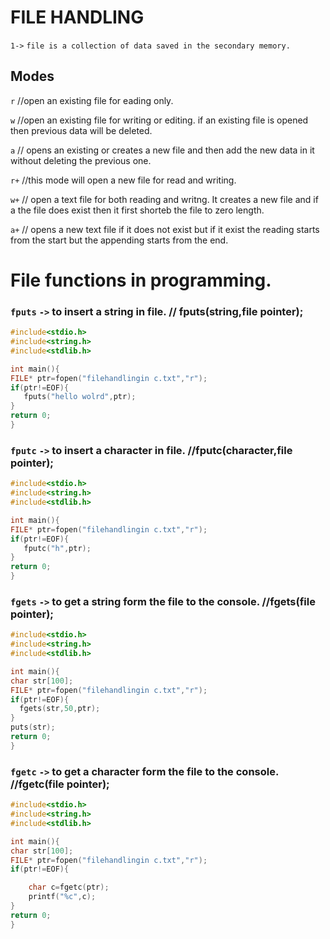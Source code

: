 # FILE HANDLING

`1->` `file is a collection of data saved in the secondary memory.`


## Modes
`r` //open an existing file for eading only.

`w` //open an existing file for writing or editing. if an existing file is opened then previous data will be deleted.

`a` // opens an existing or creates a new file and then add the new data in it without deleting the previous one. 

`r+` //this mode will open a new file for read and writing.

`w+` // open a text file for both reading and writng. It creates a new file and if a the file does exist then it first shorteb the file to zero length.

`a+` // opens a new text file if it does not exist but if it exist the reading starts from the start but the appending starts from the end.


# File functions in programming.
### `fputs`  `->` to insert a string in file. // fputs(string,file pointer);    
 ```c
 #include<stdio.h>
#include<string.h>
#include<stdlib.h>

int main(){
 FILE* ptr=fopen("filehandlingin c.txt","r");
 if(ptr!=EOF){
    fputs("hello wolrd",ptr);
 }
return 0;
}

 ```
 
 ### `fputc`  `->` to insert a character in file.  //fputc(character,file pointer);
 ```c
 #include<stdio.h>
#include<string.h>
#include<stdlib.h>

int main(){
 FILE* ptr=fopen("filehandlingin c.txt","r");
 if(ptr!=EOF){
    fputc("h",ptr);
 }
return 0;
}

 ```
 
 
 ### `fgets`  `->` to get a string form the file to the console. //fgets(file pointer);
 ```c
 #include<stdio.h>
#include<string.h>
#include<stdlib.h>

int main(){
char str[100];
 FILE* ptr=fopen("filehandlingin c.txt","r");
 if(ptr!=EOF){
   fgets(str,50,ptr);
 }
 puts(str);
return 0;
}

 ```
 
 ### `fgetc`  `->` to get a character form the file to the console. //fgetc(file pointer);
 ```c
 #include<stdio.h>
#include<string.h>
#include<stdlib.h>

int main(){
char str[100];
 FILE* ptr=fopen("filehandlingin c.txt","r");
 if(ptr!=EOF){

     char c=fgetc(ptr);
     printf("%c",c);
 }
return 0;
}

 ```
 

